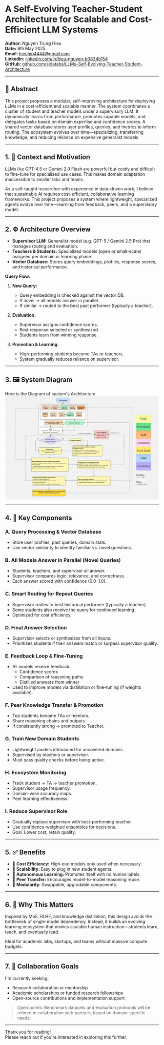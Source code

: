# A Self-Evolving Teacher-Student Architecture for Scalable and Cost-Efficient LLM Systems

**Author:** Nguyen Trung Hieu  
**Date:** 9th May 2025  
**Email:** hieuhip4444@gmail.com  
**LinkedIn:** [linkedin.com/in/hieu-nguyen-b0834b154](https://linkedin.com/in/hieu-nguyen-b0834b154)  
**GitHub:** [github.com/sidataba/LLMs–Self-Evolving-Teacher-Student-Architecture](https://github.com/sidataba/LLMs–Self-Evolving-Teacher-Student-Architecture)

---

## 🧠 Abstract

This project proposes a modular, self-improving architecture for deploying LLMs in a cost-efficient and scalable manner. The system coordinates a cluster of student and teacher models under a supervisory LLM. It dynamically learns from performance, promotes capable models, and delegates tasks based on domain expertise and confidence scores. A shared vector database stores user profiles, queries, and metrics to inform routing. The ecosystem evolves over time—specializing, transferring knowledge, and reducing reliance on expensive generalist models.

---

## 1. 📌 Context and Motivation

LLMs like GPT-4.5 or Gemini 2.0 Flash are powerful but costly and difficult to fine-tune for specialized use cases. This makes domain adaptation inaccessible to smaller labs and teams.

As a self-taught researcher with experience in data-driven work, I believe that sustainable AI requires cost-efficient, collaborative learning frameworks. This project proposes a system where lightweight, specialized agents evolve over time—learning from feedback, peers, and a supervisory model.

---

## 2. ⚙️ Architecture Overview

- **Supervisor LLM:** Generalist model (e.g. GPT-5 / Gemini 2.5 Pro) that manages routing and evaluation.
- **Teachers & Students:** Specialized models (open or small-scale) assigned per domain or learning phase.
- **Vector Database:** Stores query embeddings, profiles, response scores, and historical performance.

**Query Flow:**

1. **New Query:**  
   - Query embedding is checked against the vector DB.  
   - If novel → all models answer in parallel.  
   - If similar → routed to the best past performer (typically a teacher).

2. **Evaluation:**  
   - Supervisor assigns confidence scores.  
   - Best response selected or synthesized.  
   - Students learn from winning response.  

3. **Promotion & Learning:**  
   - High-performing students become TAs or teachers.  
   - System gradually reduces reliance on supervisor.

---

## 3. 🖼️ System Diagram
Here is the Diagram of system's Architecture
![System Diagram](./Proposal/Proposal_diagram.png)  


---

## 4. 🧩 Key Components

### A. Query Processing & Vector Database
- Store user profiles, past queries, domain stats.
- Use vector similarity to identify familiar vs. novel questions.

### B. All Models Answer in Parallel (Novel Queries)
- Students, teachers, and supervisor all answer.
- Supervisor compares logic, relevance, and correctness.
- Each answer scored with confidence (0.0–1.0).

### C. Smart Routing for Repeat Queries
- Supervisor routes to best historical performer (typically a teacher).
- Some students also receive the query for continued learning.
- Optimized for cost efficiency.

### D. Final Answer Selection
- Supervisor selects or synthesizes from all inputs.
- Prioritizes students if their answers match or surpass supervisor quality.

### E. Feedback Loop & Fine-Tuning
- All models receive feedback:
  - Confidence scores
  - Comparison of reasoning paths
  - Distilled answers from winner
- Used to improve models via distillation or fine-tuning (if weights available).

### F. Peer Knowledge Transfer & Promotion
- Top students become TAs or mentors.
- Share reasoning chains and outputs.
- If consistently strong → promoted to Teacher.

### G. Train New Domain Students
- Lightweight models introduced for uncovered domains.
- Supervised by teachers or supervisor.
- Must pass quality checks before being active.

### H. Ecosystem Monitoring
- Track student → TA → teacher promotion.
- Supervisor usage frequency.
- Domain-wise accuracy maps.
- Peer learning effectiveness.

### I. Reduce Supervisor Role
- Gradually replace supervisor with best-performing teacher.
- Use confidence-weighted ensembles for decisions.
- Goal: Lower cost, retain quality.

---

## 5. ✅ Benefits

- 💸 **Cost Efficiency:** High-end models only used when necessary.
- 🧱 **Scalability:** Easy to plug in new student agents.
- 🔁 **Autonomous Learning:** Promotes itself with no human labels.
- 🧠 **Peer Transfer:** Encourages model-to-model reasoning reuse.
- 🔌 **Modularity:** Swappable, upgradable components.

---

## 6. 🚀 Why This Matters

Inspired by MoE, RLHF, and knowledge distillation, this design avoids the bottleneck of single-model dependency. Instead, it builds an evolving learning ecosystem that mimics scalable human instruction—students learn, teach, and eventually lead.

Ideal for academic labs, startups, and teams without massive compute budgets.

---

## 7. 🤝 Collaboration Goals

I'm currently seeking:
- Research collaboration or mentorship
- Academic scholarships or funded research fellowships
- Open-source contributions and implementation support

> Open points: Benchmark datasets and evaluation protocols will be refined in collaboration with partners based on domain-specific needs.

---

Thank you for reading!  
Please reach out if you're interested in exploring this further.

